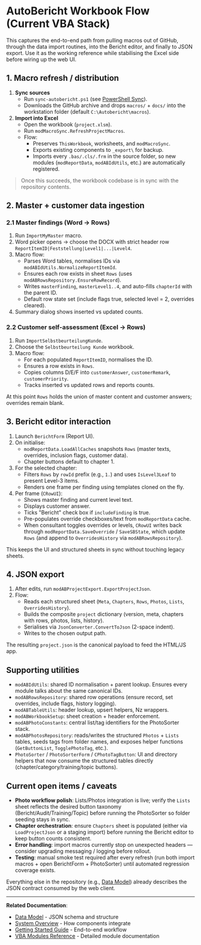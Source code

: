 # AutoBericht Workbook Flow (Current VBA Stack)

This captures the end-to-end path from pulling macros out of GitHub, through the data import routines, into the Bericht editor, and finally to JSON export. Use it as the working reference while stabilising the Excel side before wiring up the web UI.

## 1. Macro refresh / distribution

1. **Sync sources**
   - Run `sync-autobericht.ps1` (see [PowerShell Sync](../reference/powershell-sync.md)).
   - Downloads the GitHub archive and drops `macros/` + `docs/` into the workstation folder (default `C:\Autobericht\macros`).
2. **Import into Excel**  
   - Open the workbook (`project.xlsm`).  
   - Run `modMacroSync.RefreshProjectMacros`.  
   - Flow:
     - Preserves `ThisWorkbook`, worksheets, and `modMacroSync`.  
     - Exports existing components to `_export\` for backup.  
     - Imports every `.bas/.cls/.frm` in the source folder, so new modules (`modReportData`, `modABIdUtils`, etc.) are automatically registered.

> Once this succeeds, the workbook codebase is in sync with the repository contents.

## 2. Master + customer data ingestion

### 2.1 Master findings (Word → Rows)
1. Run `ImportMyMaster` macro.
2. Word picker opens → choose the DOCX with strict header row `ReportItemID|Feststellung|Level1|...|Level4`.
3. Macro flow:
   - Parses Word tables, normalises IDs via `modABIdUtils.NormalizeReportItemId`.
   - Ensures each row exists in sheet `Rows` (uses `modABRowsRepository.EnsureRowRecord`).
   - Writes `masterFinding`, `masterLevel1..4`, and auto-fills `chapterId` with the parent ID.
   - Default row state set (include flags true, selected level = 2, overrides cleared).
4. Summary dialog shows inserted vs updated counts.

### 2.2 Customer self-assessment (Excel → Rows)
1. Run `ImportSelbstbeurteilungKunde`.
2. Choose the `Selbstbeurteilung Kunde` workbook.
3. Macro flow:
   - For each populated `ReportItemID`, normalises the ID.
   - Ensures a row exists in `Rows`.
   - Copies columns D/E/F into `customerAnswer`, `customerRemark`, `customerPriority`.
   - Tracks inserted vs updated rows and reports counts.

At this point `Rows` holds the union of master content and customer answers; overrides remain blank.

## 3. Bericht editor interaction

1. Launch `BerichtForm` (Report UI).
2. On initialise:
   - `modReportData.LoadAllCaches` snapshots `Rows` (master texts, overrides, inclusion flags, customer data).
   - Chapter buttons default to chapter 1.
3. For the selected chapter:
   - Filters `Rows` by `rowId` prefix (e.g., `1.`) and uses `IsLevel3Leaf` to present Level-3 items.
   - Renders one frame per finding using templates cloned on the fly.
4. Per frame (`CRowUI`):
   - Shows master finding and current level text.
   - Displays customer answer.
   - Ticks "Bericht" check box if `includeFinding` is true.
   - Pre-populates override checkboxes/text from `modReportData` cache.
   - When consultant toggles overrides or levels, `CRowUI` writes back through `modReportData.SaveOverride` / `SaveSBState`, which update `Rows` (and append to `OverridesHistory` via `modABRowsRepository`).

This keeps the UI and structured sheets in sync without touching legacy sheets.

## 4. JSON export

1. After edits, run `modABProjectExport.ExportProjectJson`.
2. Flow:
   - Reads each structured sheet (`Meta`, `Chapters`, `Rows`, `Photos`, `Lists`, `OverridesHistory`).
   - Builds the composite `project` dictionary (version, meta, chapters with rows, photos, lists, history).
   - Serialises via `JsonConverter.ConvertToJson` (2-space indent).
   - Writes to the chosen output path.

The resulting `project.json` is the canonical payload to feed the HTML/JS app.

## Supporting utilities

- `modABIdUtils`: shared ID normalisation + parent lookup. Ensures every module talks about the same canonical IDs.
- `modABRowsRepository`: shared row operations (ensure record, set overrides, include flags, history logging).
- `modABTableUtils`: header lookup, upsert helpers, Nz wrappers.
- `modABWorkbookSetup`: sheet creation + header enforcement.
- `modABPhotoConstants`: central list/tag identifiers for the PhotoSorter stack.
- `modABPhotosRepository`: reads/writes the structured `Photos` + `Lists` tables, seeds tags from folder names, and exposes helper functions (`GetButtonList`, `TogglePhotoTag`, etc.).
- `PhotoSorter` / `PhotoSorterForm` / `CPhotoTagButton`: UI and directory helpers that now consume the structured tables directly (chapter/category/training/topic buttons).

## Current open items / caveats

- **Photo workflow polish**: Lists/Photos integration is live; verify the `Lists` sheet reflects the desired button taxonomy (Bericht/Audit/Training/Topic) before running the PhotoSorter so folder seeding stays in sync.
- **Chapter orchestration**: ensure `Chapters` sheet is populated (either via `LoadProjectJson` or a staging import) before running the Bericht editor to keep button counts consistent.
- **Error handling**: import macros currently stop on unexpected headers — consider upgrading messaging / logging before rollout.
- **Testing**: manual smoke test required after every refresh (run both import macros + open BerichtForm + PhotoSorter) until automated regression coverage exists.

Everything else in the repository (e.g., [Data Model](../architecture/data-model.md)) already describes the JSON contract consumed by the web client.

---

**Related Documentation**:
- [Data Model](../architecture/data-model.md) - JSON schema and structure
- [System Overview](../architecture/system-overview.md) - How components integrate
- [Getting Started Guide](getting-started.md) - End-to-end workflow
- [VBA Modules Reference](../../macros/README.md) - Detailed module documentation
